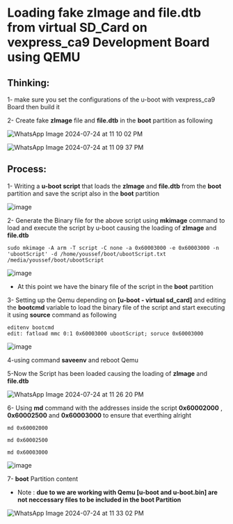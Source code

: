# Loading fake zImage and file.dtb from virtual SD_Card on vexpress_ca9 Development Board using QEMU

## Thinking:

1- make sure you set the configurations of the u-boot with vexpress_ca9 Board then build it

2- Create fake **zImage** file and **file.dtb**  in the **boot** partition as following 


![WhatsApp Image 2024-07-24 at 11 10 02 PM](https://github.com/user-attachments/assets/351eff08-bd45-4422-81ca-b8c7fe901ebe)

![WhatsApp Image 2024-07-24 at 11 09 37 PM](https://github.com/user-attachments/assets/15cbb7e9-551e-49f9-80af-f92ac2869793)


## Process:
1- Writing a **u-boot script** that loads the **zImage** and **file.dtb** from the **boot** partition and save the script also in the **boot** partition

![image](https://github.com/user-attachments/assets/56b0eb42-1a62-4af7-bb14-42a6914e55fc)

2- Generate the Binary file for the above script using **mkimage** command to load and execute the script by u-boot causing the loading of **zImage** and **file.dtb**

```
sudo mkimage -A arm -T script -C none -a 0x60003000 -e 0x60003000 -n 'ubootScript' -d /home/youssef/boot/ubootScript.txt   /media/youssef/boot/ubootScript
```

![image](https://github.com/user-attachments/assets/b6b6bc64-a6ea-400b-bb8c-eac0907717a7)

- At this point we have the binary file of the script in the **boot** partition

3- Setting up the Qemu depending on **[u-boot - virtual sd_card]** and editing the **bootcmd** variable to load the binary file of the script and start executing it using **source** command as following
```
editenv bootcmd
edit: fatload mmc 0:1 0x60003000 ubootScript; soruce 0x60003000
```

![image](https://github.com/user-attachments/assets/d71a1f0b-1405-4a33-a811-0e170321a163)


4-using command **saveenv** and reboot Qemu


5-Now the Script has been loaded causing the loading of **zImage** and **file.dtb**

![WhatsApp Image 2024-07-24 at 11 26 20 PM](https://github.com/user-attachments/assets/9826964c-edcb-429d-aafb-01be636feef6)

6- Using **md** command with the addresses inside the script **0x60002000** , **0x60002500** and **0x60003000** to ensure that everthing alright

```
md 0x60002000
```
```
md 0x60002500
```
```
md 0x60003000
```

![image](https://github.com/user-attachments/assets/31520b56-7500-4f2f-8515-31aff694409d)


7- **boot** Partition content

- Note : **due to we are working with Qemu [**u-boot** and **u-boot.bin**] are not neccessary files to be included in the **boot** Partition**


![WhatsApp Image 2024-07-24 at 11 33 02 PM](https://github.com/user-attachments/assets/19328a9d-99d1-4f45-8df0-5a43c3b77d85)








